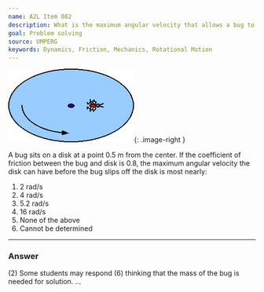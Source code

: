 ```yaml
---
name: A2L Item 082
description: What is the maximum angular velocity that allows a bug to remain fixed on a rotating disk.
goal: Problem solving
source: UMPERG
keywords: Dynamics, Friction, Mechanics, Rotational Motion
---
```


![Item082_fig1.gif](../images/Item082_fig1.gif){: .image-right } 

A bug sits on a disk at a point 0.5 m from the center.  If the
coefficient of friction between the bug and disk is 0.8, the maximum
angular velocity the disk can have before the bug slips off the disk is
most nearly:

1. 2 rad/s
2. 4 rad/s
3. 5.2 rad/s
4. 16 rad/s
5. None of the above
6. Cannot be determined


<hr/>

### Answer

(2) Some students may respond (6) thinking that the mass of the bug is
needed for solution.
...
